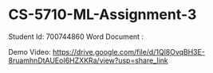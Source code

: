 # CS-5710-ML-Assignment-3

Student Id: 700744860
Word Document : 

Demo Video: https://drive.google.com/file/d/1Ql8OvqBH3E-8ruamhnDtAUEoI6HZXKRa/view?usp=share_link
